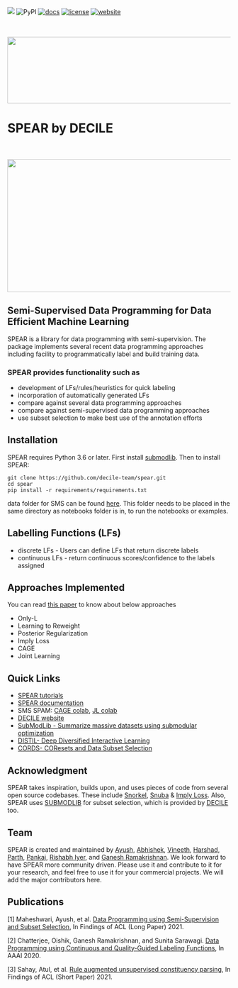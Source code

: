 
[![](https://tokei.rs/b1/github/decile-team/spear?category=code)](https://github.com/decile-team/spear)
![PyPI](https://img.shields.io/pypi/v/spear)
[![docs](https://readthedocs.org/projects/spear-decile/badge)](https://spear-decile.readthedocs.io/)
[![license](https://img.shields.io/badge/License-MIT-blue.svg)](https://github.com/decile-team/spear/blob/main/LICENSE.txt)
[![website](https://img.shields.io/badge/website-online-green)](https://decile.org/)

<p align="center">
    <br>
        &nbsp&nbsp&nbsp&nbsp&nbsp&nbsp&nbsp&nbsp&nbsp&nbsp&nbsp&nbsp
        <img src="https://github.com/decile-team/spear/blob/main/spear_logo_1.png" width="540" height="150"/>
    </br>
</p>

# SPEAR by DECILE

<p align="center">
    <br>
        &nbsp&nbsp&nbsp&nbsp&nbsp&nbsp&nbsp&nbsp&nbsp&nbsp&nbsp&nbsp
        <img src="https://github.com/decile-team/spear/blob/main/spear_pipeline.svg" width="1000" height="300" />
    </br>
</p>

## Semi-Supervised Data Programming for Data Efficient Machine Learning
SPEAR is a library for data programming with semi-supervision. The package implements several recent data programming approaches including facility to programmatically label and build training data.

### SPEAR provides functionality such as 
* development of LFs/rules/heuristics for quick labeling
* incorporation of automatically generated LFs
* compare against several data programming approaches
* compare against semi-supervised data programming approaches
* use subset selection to make best use of the annotation efforts

## Installation

SPEAR requires Python 3.6 or later. First install [submodlib](https://github.com/decile-team/submodlib#setup). Then to install SPEAR:

```git clone https://github.com/decile-team/spear.git```  
```cd spear```  
```pip install -r requirements/requirements.txt```  


data folder for SMS can be found [here](https://drive.google.com/file/d/11PnhtU-w01BrdNYYoeKUkJVLUiGqI6G1/view?usp=sharing). This folder needs to be placed in the same directory as notebooks folder is in, to run the notebooks or examples.

## Labelling Functions (LFs)
* discrete LFs - Users can define LFs that return discrete labels
* continuous LFs - return continuous scores/confidence to the labels assigned

## Approaches Implemented
You can read [this paper](https://arxiv.org/pdf/2008.09887.pdf) to know about below approaches
* Only-L 
* Learning to Reweight
* Posterior Regularization
* Imply Loss
* CAGE
* Joint Learning

## Quick Links
* [SPEAR tutorials](https://github.com/decile-team/spear/tree/main/notebooks)
* [SPEAR documentation](https://spear-decile.readthedocs.io/)
* SMS SPAM: [CAGE colab](https://colab.research.google.com/drive/1vec-Q-xO9wQtM3p_CZ7237gCq0xIR9b9?usp=sharing), [JL colab](https://colab.research.google.com/drive/1HqkqQ8ytWjP9on3du-vVB07IQvo8Li3W?usp=sharing)
* [DECILE website](https://decile.org)
* [SubModLib - Summarize massive datasets using submodular optimization](https://github.com/decile-team/submodlib)
* [DISTIL- Deep Diversified Interactive Learning](https://github.com/decile-team/distil)
* [CORDS- COResets and Data Subset Selection](https://github.com/decile-team/cords)

## Acknowledgment
SPEAR takes inspiration, builds upon, and uses pieces of code from several open source codebases. These include [Snorkel](https://github.com/snorkel-team/snorkel), [Snuba](https://github.com/HazyResearch/reef)  & [Imply Loss](https://github.com/awasthiabhijeet/Learning-From-Rules). Also, SPEAR uses [SUBMODLIB](https://github.com/decile-team/submodlib) for subset selection, which is provided by [DECILE](https://decile.org/) too.

## Team
SPEAR is created and maintained by [Ayush](https://www.cse.iitb.ac.in/~ayusham), [Abhishek]( https://www.cse.iitb.ac.in/~gsaiabhishek/), [Vineeth](https://www.cse.iitb.ac.in/~vineethdorna/), [Harshad](https://www.cse.iitb.ac.in/~harshadingole/), [Parth](https://www.cse.iitb.ac.in/~parthlaturia/), [Pankaj](https://www.linkedin.com/in/pankaj-singh-b000894a/), [Rishabh Iyer](https://www.rishiyer.com), and [Ganesh Ramakrishnan](https://www.cse.iitb.ac.in/~ganesh/). We look forward to have SPEAR more community driven. Please use it and contribute to it for your research, and feel free to use it for your commercial projects. We will add the major contributors here.

## Publications

[1] Maheshwari, Ayush, et al. [Data Programming using Semi-Supervision and Subset Selection](https://arxiv.org/abs/2008.09887), In Findings of ACL (Long Paper) 2021.

[2] Chatterjee, Oishik, Ganesh Ramakrishnan, and Sunita Sarawagi. [Data Programming using Continuous and Quality-Guided Labeling Functions](https://arxiv.org/abs/1911.09860), In AAAI 2020.

[3] Sahay, Atul, et al. [Rule augmented unsupervised constituency parsing](https://arxiv.org/abs/2105.10193), In Findings of ACL (Short Paper) 2021.
